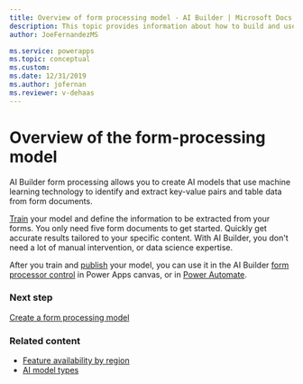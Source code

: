 ```yaml
---
title: Overview of form processing model - AI Builder | Microsoft Docs
description: This topic provides information about how to build and use form processing models in AI Builder.
author: JoeFernandezMS

ms.service: powerapps
ms.topic: conceptual
ms.custom: 
ms.date: 12/31/2019
ms.author: jofernan
ms.reviewer: v-dehaas
---
```


# Overview of the form-processing model

AI Builder form processing allows you to create AI models that use machine learning technology to identify and extract key-value pairs and table data from form documents.

[Train](train-model.md) your model and define the information to be extracted from your forms. You only need five form documents to get started. Quickly get accurate results tailored to your specific content. With AI Builder, you don't need a lot of manual intervention, or data science expertise.

After you train and [publish](publish-model.md) your model, you can use it in the AI Builder [form processor control](form-processor-component-in-powerapps.md) in Power Apps canvas, or in [Power Automate](form-processing-model-in-flow.md).

### Next step

[Create a form processing model](create-form-processing-model.md)

### Related content

- [Feature availability by region](availability-region.md)
- [AI model types](model-types.md)
